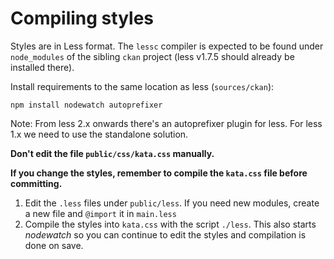 # Compiling styles

Styles are in Less format. The `lessc` compiler is expected to be found under `node_modules` of the sibling `ckan` project (less v1.7.5 should already be installed there).

Install requirements to the same location as less (`sources/ckan`):
```
npm install nodewatch autoprefixer
```
Note: From less 2.x onwards there's an autoprefixer plugin for less. For less 1.x we need to use the standalone solution.

**Don't edit the file `public/css/kata.css` manually.**

**If you change the styles, remember to compile the `kata.css` file before committing.**

1. Edit the `.less` files under `public/less`. If you need new modules, create a new file and `@import` it in `main.less`
2. Compile the styles into `kata.css` with the script `./less`. This also starts _nodewatch_ so you can continue to edit the styles and compilation is done on save.
